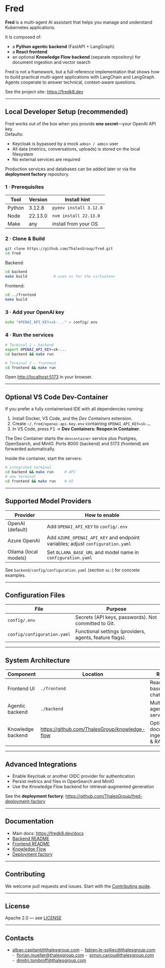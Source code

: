 # Fred

**Fred** is a multi-agent AI assistant that helps you manage and understand Kubernetes applications.

It is composed of:

* a **Python agentic backend** (FastAPI + LangGraph)  
* a **React frontend**  
* an optional **Knowledge Flow backend** (separate repository) for document ingestion and vector search

Fred is not a framework, but a full reference implementation that shows how to build practical multi-agent applications with LangChain and LangGraph. Agents cooperate to answer technical, context-aware questions.

See the project site: <https://fredk8.dev>

---

## Local Developer Setup (recommended)

Fred works out of the box when you provide **one secret**—your OpenAI API key.  
Defaults:

* Keycloak is bypassed by a mock `admin / admin` user  
* All data (metrics, conversations, uploads) is stored on the local filesystem  
* No external services are required

Production services and databases can be added later or via the **deployment factory** repository.

### 1 · Prerequisites

| Tool   | Version | Install hint            |
|--------|---------|-------------------------|
| Python | 3.12.8  | `pyenv install 3.12.8`  |
| Node   | 22.13.0 | `nvm install 22.13.0`   |
| Make   | any     | install from your OS    |

### 2 · Clone & Build

```bash
git clone https://github.com/ThalesGroup/fred.git
cd fred
```

Backend:

```bash
cd backend
make build            # uses uv for the virtualenv
```

Frontend:

```bash
cd ../frontend
make build
```

### 3 · Add your OpenAI key

```bash
echo "OPENAI_API_KEY=sk-..." > config/.env
```

### 4 · Run the services

```bash
# Terminal 1 – backend
export OPENAI_API_KEY=sk-...
cd backend && make run
```

```bash
# Terminal 2 – frontend
cd frontend && make run
```

Open <http://localhost:5173> in your browser.

---

## Optional VS Code Dev-Container

If you prefer a fully containerised IDE with all dependencies running:

1. Install Docker, VS Code, and the *Dev Containers* extension.  
2. Create `~/.fred/openai-api-key.env` containing `OPENAI_API_KEY=sk-…`.  
3. In VS Code, press <kbd>F1</kbd> → **Dev Containers: Reopen in Container**.

The Dev Container starts the `devcontainer` service plus Postgres, OpenSearch, and MinIO. Ports 8000 (backend) and 5173 (frontend) are forwarded automatically.

Inside the container, start the servers:

```bash
# integrated terminal
cd backend && make run     # API
# new terminal
cd frontend && make run    # UI
```

---

## Supported Model Providers

| Provider               | How to enable                                                          |
|------------------------|------------------------------------------------------------------------|
| OpenAI (default)       | Add `OPENAI_API_KEY` to `config/.env`                                  |
| Azure OpenAI           | Add `AZURE_OPENAI_API_KEY` and endpoint variables; adjust `configuration.yaml` |
| Ollama (local models)  | Set `OLLAMA_BASE_URL` and model name in `configuration.yaml`           |

See `backend/config/configuration.yaml` (section `ai:`) for concrete examples.

---

## Configuration Files

| File                        | Purpose                                                    |
|-----------------------------|------------------------------------------------------------|
| `config/.env`               | Secrets (API keys, passwords). Not committed to Git.       |
| `config/configuration.yaml` | Functional settings (providers, agents, feature flags).    |

---

## System Architecture

| Component          | Location                           | Role                                |
|--------------------|------------------------------------|-------------------------------------|
| Frontend UI        | `./frontend`                       | React-based chatbot                 |
| Agentic backend    | `./backend`                        | Multi-agent API server              |
| Knowledge backend  | <https://github.com/ThalesGroup/knowledge-flow> | Optional document ingestion & RAG |

---

## Advanced Integrations

* Enable Keycloak or another OIDC provider for authentication  
* Persist metrics and files in OpenSearch and MinIO  
* Use the Knowledge Flow backend for retrieval-augmented generation  

See the **deployment factory**: <https://github.com/ThalesGroup/fred-deployment-factory>

---

## Documentation

* Main docs: <https://fredk8.dev/docs>  
* [Backend README](./backend/README.md)  
* [Frontend README](./frontend/README.md)  
* [Knowledge Flow](https://github.com/ThalesGroup/knowledge-flow)  
* [Deployment factory](https://github.com/ThalesGroup/fred-deployment-factory)

---

## Contributing

We welcome pull requests and issues. Start with the [Contributing guide](./CONTRIBUTING.md).

---

## License

Apache 2.0 — see [LICENSE](./LICENSE)

---

## Contacts

- alban.capitant@thalesgroup.com
- fabien.le-solliec@thalesgroup.com
- florian.mueller@thalesgroup.com
- simon.cariou@thalesgroup.com 
- dimitri.tombroff@thalesgroup.com
